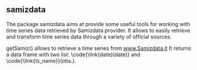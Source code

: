 ## samizdata

The package samizdata aims at provide some useful tools for working with time series data retrieved by Samizdata provider. It allows to easily retrieve and transform time series data through a variety of official sources. 

getSamiz() allows to retrieve a time series from www.Samizdata.it 
It returns a data frame with two list: \code{\link{date}(date)} and \code{\link{ts_name}}(obs.).

